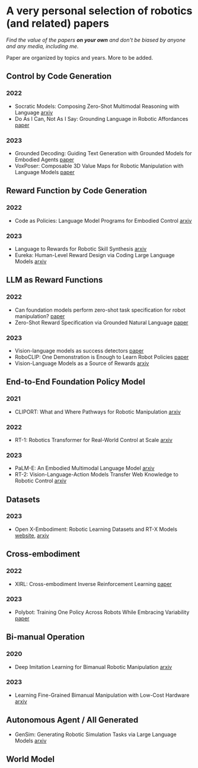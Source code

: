# A very personal selection of robotics (and related) papers
*Find the value of the papers **on your own** and don't be biased by anyone and any media, including me.*

Paper are organized by topics and years. More to be added. 

## Control by Code Generation
### 2022
- Socratic Models: Composing Zero-Shot Multimodal Reasoning with Language [arxiv](https://arxiv.org/abs/2204.00598)
- Do As I Can, Not As I Say: Grounding Language in Robotic Affordances [paper](https://say-can.github.io/assets/palm_saycan.pdf)
### 2023
- Grounded Decoding: Guiding Text Generation with Grounded Models for Embodied Agents [paper](https://grounded-decoding.github.io/paper.pdf)
- VoxPoser: Composable 3D Value Maps for Robotic Manipulation with Language Models [paper](https://voxposer.github.io/voxposer.pdf)


## Reward Function by Code Generation
### 2022
- Code as Policies: Language Model Programs for Embodied Control [arxiv](https://arxiv.org/abs/2209.07753)
### 2023
- Language to Rewards for Robotic Skill Synthesis [arxiv](https://arxiv.org/pdf/2306.08647.pdf)
- Eureka: Human-Level Reward Design via Coding Large Language Models [arxiv](https://arxiv.org/pdf/2310.12931.pdf)


## LLM as Reward Functions
### 2022
- Can foundation models perform zero-shot task specification for robot manipulation? [paper](https://arxiv.org/abs/2204.11134)
- Zero-Shot Reward Specification via Grounded Natural Language [paper](https://proceedings.mlr.press/v162/mahmoudieh22a.html)
### 2023
- Vision-language models as success detectors [paper](https://arxiv.org/abs/2303.07280)
- RoboCLIP: One Demonstration is Enough to Learn Robot Policies [paper](https://arxiv.org/pdf/2310.07899.pdf)
- Vision-Language Models as a Source of Rewards [arxiv](https://arxiv.org/abs/2312.09187)

## End-to-End Foundation Policy Model
### 2021
- CLIPORT: What and Where Pathways for Robotic Manipulation [arxiv](https://arxiv.org/pdf/2109.12098.pdf)
### 2022
- RT-1: Robotics Transformer for Real-World Control at Scale [arxiv](https://arxiv.org/abs/2212.06817)
### 2023
- PaLM-E: An Embodied Multimodal Language Model [arxiv](https://arxiv.org/abs/2303.03378)
- RT-2: Vision-Language-Action Models Transfer Web Knowledge to Robotic Control [arxiv](https://arxiv.org/abs/2307.15818)

## Datasets
### 2023
- Open X-Embodiment: Robotic Learning Datasets and RT-X Models [website](https://robotics-transformer-x.github.io/), [arxiv](https://arxiv.org/abs/2310.08864)

## Cross-embodiment
### 2022
- XIRL: Cross-embodiment Inverse Reinforcement Learning [paper](https://proceedings.mlr.press/v164/zakka22a/zakka22a.pdf)

### 2023
- Polybot: Training One Policy Across Robots While Embracing Variability [paper](https://openreview.net/pdf?id=HEIRj51lcS)

## Bi-manual Operation
### 2020
- Deep Imitation Learning for Bimanual Robotic Manipulation [arxiv](https://arxiv.org/pdf/2010.05134.pdf)
### 2023
- Learning Fine-Grained Bimanual Manipulation with
Low-Cost Hardware [arxiv](https://arxiv.org/pdf/2304.13705.pdf)

## Autonomous Agent / All Generated
- GenSim: Generating Robotic Simulation Tasks via Large Language Models [arxiv](https://arxiv.org/abs/2310.01361)

## World Model



